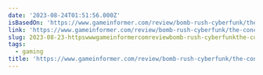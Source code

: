 ```yaml
---
date: '2023-08-24T01:51:56.000Z'
isBasedOn: 'https://www.gameinformer.com/review/bomb-rush-cyberfunk/the-concept-of-love'
link: 'https://www.gameinformer.com/review/bomb-rush-cyberfunk/the-concept-of-love'
slug: 2023-08-23-httpswwwgameinformercomreviewbomb-rush-cyberfunkthe-concept-of-love
tags:
  - gaming
title: 'https://www.gameinformer.com/review/bomb-rush-cyberfunk/the-concept-of-love'
---
```


